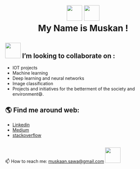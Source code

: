 # <p align="center" >   <img src = "https://media.giphy.com/media/3ohs4f2bZ4jSd2q5tS/giphy.gif" width=50 height=50 /> <img src="https://media.giphy.com/media/zJ3V6Ot51H8Y0/giphy.gif" height=50 width="50"/> <br>My Name is Muskan !</p>   
<!--
 
- 🔭 I’m currently working on ...
- 🌱 I’m currently learning ...
- 👯 I’m looking to collaborate on ...
- 🤔 I’m looking for help with ...
- 💬 Ask me about ...
- 📫 How to reach me: ...
- 😄 Pronouns: ...
- ⚡ Fun fact: ...
https://giphy.com/search/transparent-hi
https://media.giphy.com/media/dxn6fRlTIShoeBr69N/giphy.gif
-->

## <img src="https://media.giphy.com/media/QVrl51cw5jfKsezqtL/giphy.gif" height=50 width="50"/> I’m looking to collaborate on  :<br>
* IOT projects
* Machine learning 
* Deep learning and neural networks
* Image classification
* Projects and initiatives for the betterment of the society and environment😄.

## 🌎 Find me around web:
* [Linkedin](https://www.linkedin.com/in/muskan-sawa-037758151/)
* [Medium](https://muskaan-sawa.medium.com/)
* [stackoverflow](https://stackoverflow.com/users/12084755/muskan-litw)
<!--* [Leetcode](https://leetcode.com/muskan_sawa26/) -->

<br>📫 How to reach me: muskaan.sawa@gmail.com <img src="https://media.giphy.com/media/OOkuWV0M23iS2C8DwZ/giphy.gif" height=50 width="50"/>
